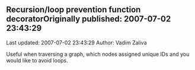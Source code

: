 ## Recursion/loop prevention function decoratorOriginally published: 2007-07-02 23:43:29 
Last updated: 2007-07-02 23:43:29 
Author: Vadim Zaliva 
 
Useful when traversing a graph, which nodes assigned unique IDs and you would like to avoid loops.
